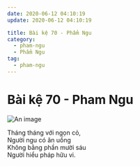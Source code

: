 ```yaml
---
date: 2020-06-12 04:10:19
update: 2020-06-12 04:10:19

title: Bài kệ 70 - Phẩm Ngu
category:
  - pham-ngu
  - Phẩm Ngu
tag:
  - pham-ngu
---
```


# Bài kệ 70 - Pham Ngu

![An image](/img/pham-ngu/pham-ngu-070.jpg)

Tháng tháng với ngọn cỏ,<br>Người ngu có ăn uống<br>Không bằng phần mười sáu<br>Người hiểu pháp hữu vi.<br>
